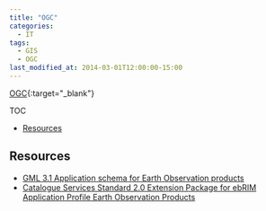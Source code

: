 ```yaml
---
title: "OGC"
categories:
  - IT
tags:
  - GIS
  - OGC
last_modified_at: 2014-03-01T12:00:00-15:00
---
```


[OGC](https://www.ogc.org/docs/is){:target="_blank"} 

TOC

- [Resources](#resources)


## Resources

- [GML 3.1 Application schema for Earth Observation products](/assets/images/posts/2014-03-01-OGC/06-080r4_GML_3.1.1_Application_schema_for_Earth_Observation_products.pdf)
- [Catalogue Services Standard 2.0 Extension Package for ebRIM Application Profile Earth Observation Products](/assets/images/posts/2014-03-01-OGC/06-131r6_OGC_Catalogue_Services_Standard_2.0_Extension_Package_for_ebRIM_Application_Profile_Earth_Observation_Products.pdf)